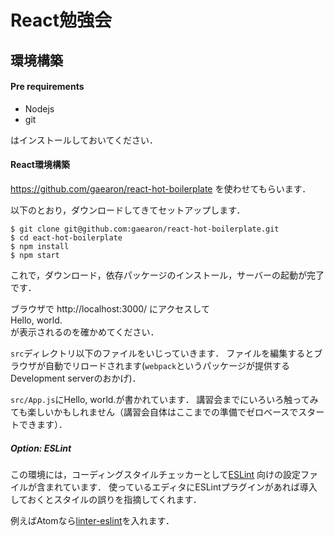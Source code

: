 # React勉強会

## 環境構築
#### Pre requirements
- Nodejs
- git

はインストールしておいてください．

#### React環境構築

https://github.com/gaearon/react-hot-boilerplate を使わせてもらいます．

以下のとおり，ダウンロードしてきてセットアップします．

```
$ git clone git@github.com:gaearon/react-hot-boilerplate.git
$ cd eact-hot-boilerplate
$ npm install
$ npm start
```
これで，ダウンロード，依存パッケージのインストール，サーバーの起動が完了です．

ブラウザで http://localhost:3000/ にアクセスして  
Hello, world.  
が表示されるのを確かめてください．

`src`ディレクトリ以下のファイルをいじっていきます．
ファイルを編集するとブラウザが自動でリロードされます(`webpack`というパッケージが提供するDevelopment serverのおかげ)．

`src/App.js`にHello, world.が書かれています．
講習会までにいろいろ触ってみても楽しいかもしれません（講習会自体はここまでの準備でゼロベースでスタートできます）．

##### Option: ESLint
この環境には，コーディングスタイルチェッカーとして[ESLint](http://eslint.org/) 向けの設定ファイルが含まれています．
使っているエディタにESLintプラグインがあれば導入しておくとスタイルの誤りを指摘してくれます．

例えばAtomなら[linter-eslint](https://atom.io/packages/linter-eslint)を入れます．
